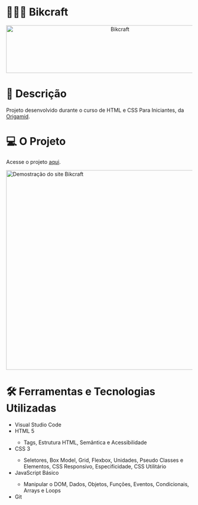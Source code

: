 # 🚴🏽‍♀️ Bikcraft
<p align="center">
	<img src="https://i.imgur.com/HOyC1b3.png" alt="Bikcraft" title="Bikcraft" width="600" height="129">
</p>

# 📝 Descrição
<p>Projeto desenvolvido durante o curso de HTML e CSS Para Iniciantes, da <a href="http://origamid.com">Origamid</a>.</p>

# 💻 O Projeto
<p>Acesse o projeto <a href="https://helciocandido.github.io/bikcraft/">aqui</a>.</p>
<p><a href="https://helciocandido.github.io/bikcraft/"><img src="https://i.imgur.com/QN1qglC.png?1" alt="Demostração do site Bikcraft" width="960" height="540"></a></p>

# 🛠 Ferramentas e Tecnologias Utilizadas
<span>
  <ul>
    <li>Visual Studio Code</li>
    <li>HTML 5</li>
      <ul>
        <li>Tags, Estrutura HTML, Semântica e Acessibilidade </li>
      </ul>
    <li>CSS 3</li>
      <ul>
        <li>Seletores, Box Model, Grid, Flexbox, Unidades, Pseudo Classes e Elementos, CSS Responsivo, Especificidade, CSS Utilitário</li>
      </ul>
    <li>JavaScript Básico</li>
      <ul>
        <li>Manipular o DOM, Dados, Objetos, Funções, Eventos, Condicionais, Arrays e Loops</li>
      </ul>
    <li>Git</li>
  </ul>
</span>
